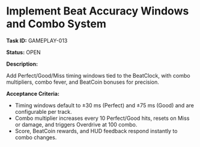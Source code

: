 # Implement Beat Accuracy Windows and Combo System

**Task ID:** GAMEPLAY-013

**Status:** OPEN

**Description:**

Add Perfect/Good/Miss timing windows tied to the BeatClock, with combo multipliers, combo fever, and BeatCoin bonuses for precision.

**Acceptance Criteria:**

- Timing windows default to ±30 ms (Perfect) and ±75 ms (Good) and are configurable per track.
- Combo multiplier increases every 10 Perfect/Good hits, resets on Miss or damage, and triggers Overdrive at 100 combo.
- Score, BeatCoin rewards, and HUD feedback respond instantly to combo changes.
